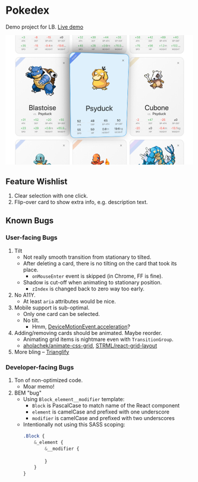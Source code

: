 # Pokedex

Demo project for LB. [Live demo](https://mlajtos.github.io/lb-pokedex/build/#/pikachu+charizard+mewtwo+blastoise+charmander+bulbasaur+psyduck+cubone)

[![Screenshot](demo.png)](https://mlajtos.github.io/lb-pokedex/build/#/pikachu+charizard+mewtwo+blastoise+charmander+bulbasaur+psyduck+cubone)

## Feature Wishlist

1. Clear selection with one click.
1. Flip-over card to show extra info, e.g. description text.

## Known Bugs

### User-facing Bugs

1. Tilt
    - Not really smooth transition from stationary to tilted.
    - After deleting a card, there is no tilting on the card that took its place.
        - `onMouseEnter` event is skipped (in Chrome, FF is fine).
    - Shadow is cut-off when animating to stationary position.
        - `zIndex` is changed back to zero way too early.
1. No A11Y.
    - At least `aria` attributes would be nice.
1. Mobile support is sub-optimal.
    - Only one card can be selected.
    - No tilt.
        - Hmm, [DeviceMotionEvent.acceleration](https://developer.mozilla.org/en-US/docs/Web/API/DeviceMotionEvent/acceleration)?
1. Adding/removing cards should be animated. Maybe reorder.
    - Animating grid items is nightmare even with `TransitionGroup`.
    - [aholachek/animate-css-grid](https://github.com/aholachek/animate-css-grid), [STRML/react-grid-layout](https://github.com/STRML/react-grid-layout)
1. More bling – [Trianglify](http://qrohlf.com/trianglify/)

### Developer-facing Bugs

1. Ton of non-optimized code.
    - Moar memo!
1. BEM "bug"
    - Using `Block_element__modifier` template:
        - `Block` is PascalCase to match name of the React component
        - `element` is camelCase and prefixed with one underscore
        - `modifier` is camelCase and prefixed with two underscores
    - Intentionally not using this SASS scoping:
        ```sass
        .Block {
            &_element {
                &__modifier {

                }
            }
        }
        ```